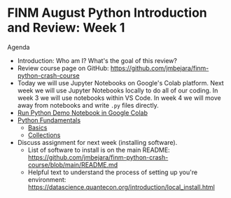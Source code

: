 FINM August Python Introduction and Review: Week 1
==================================================

Agenda

  - Introduction: Who am I? What's the goal of this review?
  - Review course page on GitHub: https://github.com/jmbejara/finm-python-crash-course
  - Today we will use Jupyter Notebooks on Google's Colab platform. Next week we will use Jupyter Notebooks locally to do all of our coding. In week 3 we will use notebooks within VS Code. In week 4 we will move away from notebooks and write `.py` files directly.
  - [Run Python Demo Notebook in Google Colab](https://colab.research.google.com/github/jmbejara/finm-python-crash-course/blob/main/week_1/Part_1_Python_Jupyter_demo.ipynb)
  - [Python Fundamentals](https://datascience.quantecon.org/python_fundamentals/index.html)
      - [Basics](https://datascience.quantecon.org/python_fundamentals/basics.html)
      - [Collections](https://datascience.quantecon.org/python_fundamentals/collections.html)
  - Discuss assignment for next week (installing software). 
      - List of software to install is on the main README: https://github.com/jmbejara/finm-python-crash-course/blob/main/README.md
      - Helpful text to understand the process of setting up you're environment: https://datascience.quantecon.org/introduction/local_install.html
